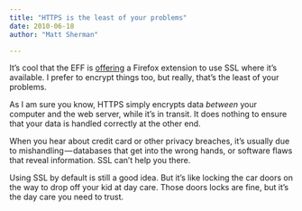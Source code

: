 ```yaml
---
title: "HTTPS is the least of your problems"
date: 2010-06-18
author: "Matt Sherman"

---
```


It’s cool that the EFF is [offering](http://arstechnica.com/open-source/news/2010/06/eff-announces-web-encryption-add-on-for-firefox.ars) a Firefox extension to use SSL where it’s available. I prefer to encrypt things too, but really, that’s the least of your problems.

As I am sure you know, HTTPS simply encrypts data _between_ your computer and the web server, while it’s in transit. It does nothing to ensure that your data is handled correctly at the other end.

When you hear about credit card or other privacy breaches, it’s usually due to mishandling — databases that get into the wrong hands, or software flaws that reveal information. SSL can’t help you there.

Using SSL by default is still a good idea. But it’s like locking the car doors on the way to drop off your kid at day care. Those doors locks are fine, but it’s the day care you need to trust.
